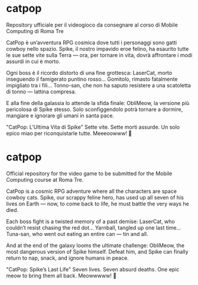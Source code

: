 # catpop
Repository ufficiale per il videogioco da consegnare al corso di Mobile Computing di Roma Tre

CatPop è un’avventura RPG cosmica dove tutti i personaggi sono gatti cowboy nello spazio.
Spike, il nostro impavido eroe felino, ha esaurito tutte le sue sette vite sulla Terra —
ora, per tornare in vita, dovrà affrontare i modi assurdi in cui è morto.

Ogni boss è il ricordo distorto di una fine grottesca:
LaserCat, morto inseguendo il famigerato puntino rosso…
Gomitolo, rimasto fatalmente impigliato tra i fili…
Tonno-san, che non ha saputo resistere a una scatoletta di tonno — lattina compresa.

E alla fine della galassia lo attende la sfida finale: ObliMeow,
la versione più pericolosa di Spike stesso.
Solo sconfiggendolo potrà tornare a dormire, mangiare e ignorare gli umani in santa pace.

"CatPop: L’Ultima Vita di Spike"
Sette vite. Sette morti assurde.
Un solo epico miao per riconquistarle tutte.
Meeeoowww! 🐾

# catpop
Official repository for the video game to be submitted for the Mobile Computing course at Roma Tre.

CatPop is a cosmic RPG adventure where all the characters are space cowboy cats.
Spike, our scrappy feline hero, has used up all seven of his lives on Earth —
now, to come back to life, he must battle the very ways he died.

Each boss fight is a twisted memory of a past demise:
LaserCat, who couldn’t resist chasing the red dot…
Yarnball, tangled up one last time…
Tuna-san, who went out eating an entire can — tin and all.

And at the end of the galaxy looms the ultimate challenge: ObliMeow,
the most dangerous version of Spike himself.
Defeat him, and Spike can finally return to nap, snack, and ignore humans in peace.

"CatPop: Spike’s Last Life"
Seven lives. Seven absurd deaths.
One epic meow to bring them all back.
Meowwwww! 🐾
